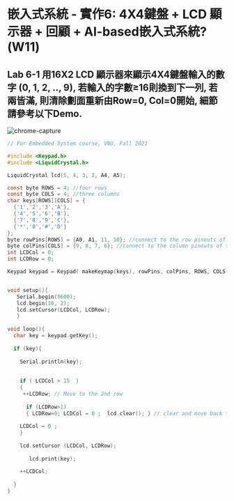 # 嵌入式系統 - 實作6: 4X4鍵盤 + LCD 顯示器 + 回顧 + AI-based嵌入式系統? (W11)
## Lab 6-1 用16X2 LCD 顯示器來顯示4X4鍵盤輸入的數字 (0, 1, 2, .., 9), 若輸入的字數≥16則換到下一列, 若兩皆滿, 則清除劃面重新由Row=0, Col=0開始, 細節請參考以下Demo.
![chrome-capture](https://user-images.githubusercontent.com/89329299/139566818-01a2d54e-7987-48bc-b539-dd2c6d81165c.gif)
````C
// For Embedded System course, VNU, Fall 2021 

#include <Keypad.h>
#include <LiquidCrystal.h>

LiquidCrystal lcd(5, 4, 3, 2, A4, A5);

const byte ROWS = 4; //four rows
const byte COLS = 4; //three columns
char keys[ROWS][COLS] = {
  {'1','2','3','A'},
  {'4','5','6','B'},
  {'7','8','9','C'},
  {'*','0','#','D'}
};
byte rowPins[ROWS] = {A0, A1, 11, 10}; //connect to the row pinouts of the keypad
byte colPins[COLS] = {9, 8, 7, 6}; //connect to the column pinouts of the keypad
int LCDCol = 0;
int LCDRow = 0;

Keypad keypad = Keypad( makeKeymap(keys), rowPins, colPins, ROWS, COLS );


void setup(){
   Serial.begin(9600);
   lcd.begin(16, 2);
   lcd.setCursor(LCDCol, LCDRow);
   }
  
void loop(){
  char key = keypad.getKey();
  
  if (key){
    
    Serial.println(key);
           
    
    if ( LCDCol > 15  )
    {   
     ++LCDRow; // Move to the 2nd row
      
      if (LCDRow>1)
      { LCDRow=0; LCDCol = 0 ;  lcd.clear(); } // clear and move back the 1st row
   
    LCDCol = 0 ;
    }
         
    lcd.setCursor (LCDCol, LCDRow); 
    
       lcd.print(key);
    
    ++LCDCol;
    
  }
}
````
